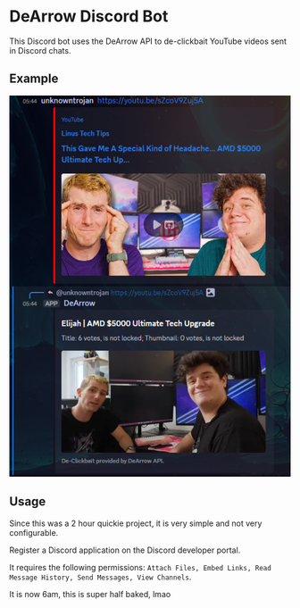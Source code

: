 # DeArrow Discord Bot

This Discord bot uses the DeArrow API to de-clickbait YouTube videos sent in Discord chats.

## Example

![Example Picture showing the bot in action.](example.png)

## Usage

Since this was a 2 hour quickie project, it is very simple and not very configurable.

Register a Discord application on the Discord developer portal.

It requires the following permissions: `Attach Files, Embed Links, Read Message History, Send Messages, View Channels`.

It is now 6am, this is super half baked, lmao
